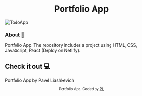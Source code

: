 <h1 align="center">Portfolio App</h1>

![TodoApp](https://github.com/PavelLiashkevich/Todoapp/assets/75558987/b49372e9-b4cc-442e-9da5-cf58942cb667)

### About 🔧

Portfolio App.
The repository includes a project using HTML, CSS, JavaScript, React (Deploy on Netlify).

## Check it out 💻

[Portfolio App by Pavel Liashkevich](https://portfolio-react-pavel.netlify.app/)

<div align="center">
<sub>Portfolio App. Coded by 
  <a href="https://www.linkedin.com/in/pavel-liashkevich/" target='_blank'>PL</a>
  </a>
</div>
